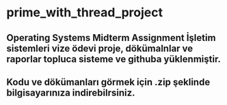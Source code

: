 # prime_with_thread_project
Operating Systems Midterm Assignment
İşletim sistemleri vize ödevi proje, dökümalnlar ve raporlar topluca sisteme ve githuba yüklenmiştir.
---
Kodu ve dökümanları görmek için .zip şeklinde bilgisayarınıza indirebilrsiniz.
---
